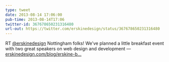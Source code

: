 ```yaml
---
type: tweet
date: 2013-08-14 17:06:00
pub-time: 2013-08-14T17:06
twitter-id: 367678650231316480
url-out: https://twitter.com/erskinedesign/status/367678650231316480
---
```


RT [@erskinedesign](http://www.twitter.com/erskinedesign) Nottingham folks! We&rsquo;ve planned a little breakfast event with two great speakers on web design and development — [erskinedesign.com/blog/erskine-b...](http://erskinedesign.com/blog/erskine-breakfast/)
